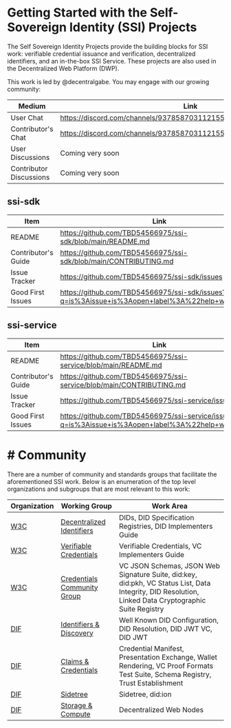 # Getting Started with the Self-Sovereign Identity (SSI) Projects

The Self Sovereign Identity Projects provide the building blocks for SSI work: verifiable credential issuance and
verification, decentralized identifiers, and an in-the-box SSI Service. These projects
are also used in the Decentralized Web Platform (DWP).

This work is led by @decentralgabe. You may engage with our growing community:

| Medium                  | Link                                                               |
|-------------------------|--------------------------------------------------------------------|
| User Chat               | https://discord.com/channels/937858703112155166/969272692891086868 |
| Contributor's Chat      | https://discord.com/channels/937858703112155166/981787055103303711 |
| User Discussions        | Coming very soon                                                   |
| Contributor Discussions | Coming very soon                                                   |

## ssi-sdk

| Item                | Link                                                                                           |
|---------------------|------------------------------------------------------------------------------------------------|
| README              | https://github.com/TBD54566975/ssi-sdk/blob/main/README.md                                     |
| Contributor's Guide | https://github.com/TBD54566975/ssi-sdk/blob/main/CONTRIBUTING.md                               |
| Issue Tracker       | https://github.com/TBD54566975/ssi-sdk/issues                                                  |
| Good First Issues   | https://github.com/TBD54566975/ssi-sdk/issues?q=is%3Aissue+is%3Aopen+label%3A%22help+wanted%22 |

## ssi-service

| Item                | Link                                                                                               |
|---------------------|----------------------------------------------------------------------------------------------------|
| README              | https://github.com/TBD54566975/ssi-service/blob/main/README.md                                     |
| Contributor's Guide | https://github.com/TBD54566975/ssi-service/blob/main/CONTRIBUTING.md                               |
| Issue Tracker       | https://github.com/TBD54566975/ssi-service/issues                                                  |
| Good First Issues   | https://github.com/TBD54566975/ssi-service/issues?q=is%3Aissue+is%3Aopen+label%3A%22help+wanted%22 |

# # Community

There are a number of community and standards groups that facilitate the aforementioned SSI work. Below is an
enumeration of the top level organizations and subgroups that are most relevant to this work:

| Organization                        | Working Group                                                                                    | Work Area                                                                                                                                             |
|-------------------------------------|--------------------------------------------------------------------------------------------------|-------------------------------------------------------------------------------------------------------------------------------------------------------|
| [W3C](https://www.w3.org/)          | [Decentralized Identifiers](https://www.w3.org/groups/wg/did)                                    | DIDs, DID Specification Registries, DID Implementers Guide                                                                                            | 
| [W3C](https://www.w3.org/)          | [Verifiable Credentials](https://www.w3.org/groups/wg/vc)                                        | Verifiable Credentials, VC Implementers Guide                                                                                                         | 
| [W3C](https://www.w3.org/)          | [Credentials Community Group](https://www.w3.org/community/credentials/)                         | VC JSON Schemas, JSON Web Signature Suite, did:key, did:pkh, VC Status List, Data Integrity, DID Resolution, Linked Data Cryptographic Suite Registry | 
| [DIF](https://identity.foundation/) | [Identifiers & Discovery](https://identity.foundation/working-groups/identifiers-discovery.html) | Well Known DID Configuration, DID Resolution, DID JWT VC, DID JWT                                                                                     | 
| [DIF](https://identity.foundation/) | [Claims & Credentials](https://identity.foundation/working-groups/claims-credentials.html)       | Credential Manifest, Presentation Exchange, Wallet Rendering, VC Proof Formats Test Suite, Schema Registry, Trust Establishment                       | 
| [DIF](https://identity.foundation/) | [Sidetree](https://identity.foundation/working-groups/sidetree.html)                             | Sidetree, did:ion                                                                                                                                     | 
| [DIF](https://identity.foundation/) | [Storage & Compute](https://identity.foundation/working-groups/storage-compute.html)             | Decentralized Web Nodes                                                                                                                               | 
